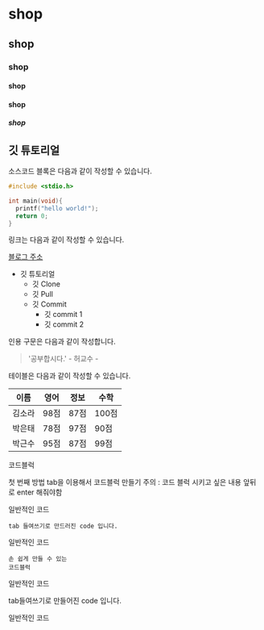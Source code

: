 # shop
## shop
### shop
#### shop
#### shop
##### shop

## 깃 튜토리얼

소스코드 블록은 다음과 같이 작성할 수 있습니다.

```c
#include <stdio.h>

int main(void){
  printf("hello world!");
  return 0;
}
```
링크는 다음과 같이 작성할 수 있습니다.

[블로그 주소](http://blog.naver.com/bhher)

* 깃 튜토리얼
  * 깃 Clone
  * 깃 Pull
  * 깃 Commit
    * 깃 commit 1
    * 깃 commit 2  

인용 구문은 다음과 같이 작성합니다.

> '공부합시다.' - 허교수 -

테이블은 다음과 같이 작성할 수 있습니다.

이름|영어|정보|수학
---|---|---|---|
김소라|98점|87점|100점|
박은태|78점|97점|90점|
박근수|95점|87점|99점|

코드블럭

첫 번째 방법 
tab을 이용해서 코드블럭 만들기
주의 : 코드 블럭 시키고 싶은 내용 앞뒤로 enter 해줘야함

일반적인 코드
  
    tab 들여쓰기로 만드러진 code 입니다.
  
일반적인 코드
  
  
```
손 쉽게 만들 수 있는
코드블럭
```

일반적인 코드 

  tab들여쓰기로 만들어진 code 입니다.

일반적인 코드




